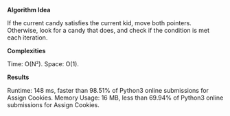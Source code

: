 **Algorithm Idea**

If the current candy satisfies 
the current kid, move both pointers. 
Otherwise, look for a candy that does, 
and check if the condition is met each 
iteration. 

**Complexities**

Time: O(N²).
Space: O(1).

**Results**

Runtime: 148 ms, faster than 98.51% of Python3 online submissions for Assign Cookies.
Memory Usage: 16 MB, less than 69.94% of Python3 online submissions for Assign Cookies.


